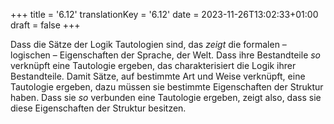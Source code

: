 +++
title = '6.12'
translationKey = '6.12'
date = 2023-11-26T13:02:33+01:00
draft = false
+++

Dass die Sätze der Logik Tautologien sind, das <em class="germph">zeigt</em> die formalen – logischen – Eigenschaften der Sprache, der Welt.
Dass ihre Bestandteile <em class="germph">so</em> verknüpft eine Tautologie ergeben, das charakterisiert die Logik ihrer Bestandteile.
Damit Sätze, auf bestimmte Art und Weise verknüpft, eine Tautologie ergeben, dazu müssen sie bestimmte Eigenschaften der Struktur haben. Dass sie <em class="germph">so</em> verbunden eine Tautologie ergeben, zeigt also, dass sie diese Eigenschaften der Struktur besitzen.
